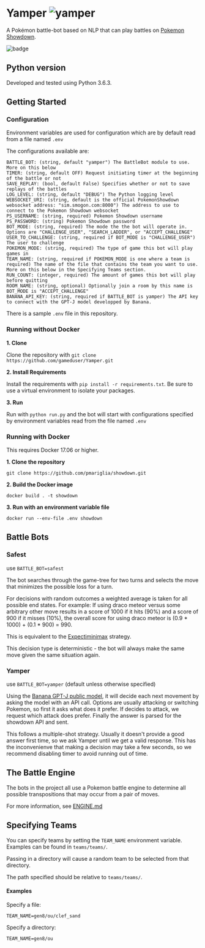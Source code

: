 # Yamper  ![yamper](https://play.pokemonshowdown.com/sprites/xyani/yamper.gif)
A Pokémon battle-bot based on NLP that can play battles on [Pokemon Showdown](https://pokemonshowdown.com/).

![badge](https://github.com/pmariglia/showdown/actions/workflows/pythonapp.yml/badge.svg)

## Python version
Developed and tested using Python 3.6.3.

## Getting Started

### Configuration
Environment variables are used for configuration which are by default read from a file named `.env`

The configurations available are:
```
BATTLE_BOT: (string, default "yamper") The BattleBot module to use. More on this below
TIMER: (string, default OFF) Request initiating timer at the beginning of the battle or not
SAVE_REPLAY: (bool, default False) Specifies whether or not to save replays of the battles
LOG_LEVEL: (string, default "DEBUG") The Python logging level 
WEBSOCKET_URI: (string, default is the official PokemonShowdown websocket address: "sim.smogon.com:8000") The address to use to connect to the Pokemon Showdown websocket 
PS_USERNAME: (string, required) Pokemon Showdown username
PS_PASSWORD: (string) Pokemon Showdown password 
BOT_MODE: (string, required) The mode the the bot will operate in. Options are "CHALLENGE_USER", "SEARCH_LADDER", or "ACCEPT_CHALLENGE"
USER_TO_CHALLENGE: (string, required if BOT_MODE is "CHALLENGE_USER") The user to challenge
POKEMON_MODE: (string, required) The type of game this bot will play games in
TEAM_NAME: (string, required if POKEMON_MODE is one where a team is required) The name of the file that contains the team you want to use. More on this below in the Specifying Teams section.
RUN_COUNT: (integer, required) The amount of games this bot will play before quitting
ROOM_NAME: (string, optional) Optionally join a room by this name is BOT_MODE is "ACCEPT_CHALLENGE"
BANANA_API_KEY: (string, required if BATTLE_BOT is yamper) The API key to connect with the GPT-J model developped by Banana.
```

There is a sample `.env` file in this repository.

### Running without Docker

**1. Clone**

Clone the repository with `git clone https://github.com/gameduser/Yamper.git`

**2. Install Requirements**

Install the requirements with `pip install -r requirements.txt`.
Be sure to use a virtual environment to isolate your packages.

**3. Run**

Run with `python run.py` and the bot will start with configurations
specified by environment variables read from the file named `.env`

### Running with Docker
This requires Docker 17.06 or higher.

**1. Clone the repository**

`git clone https://github.com/pmariglia/showdown.git`

**2. Build the Docker image**

`docker build . -t showdown`

**3. Run with an environment variable file**

`docker run --env-file .env showdown`

## Battle Bots

### Safest
use `BATTLE_BOT=safest`

The bot searches through the game-tree for two turns and selects the move that minimizes the possible loss for a turn.

For decisions with random outcomes a weighted average is taken for all possible end states.
For example: If using draco meteor versus some arbitrary other move results in a score of 1000 if it hits (90%) and a score of 900 if it misses (10%), the overall score for using
draco meteor is (0.9 * 1000) + (0.1 * 900) = 990.

This is equivalent to the [Expectiminimax](https://en.wikipedia.org/wiki/Expectiminimax) strategy.

This decision type is deterministic - the bot will always make the same move given the same situation again.

### Yamper
use `BATTLE_BOT=yamper` (default unless otherwise specified)

Using the [Banana GPT-J public model](https://www.banana.dev/pretrained-models/python3/gptj), it will decide each next movement by asking the model with an API call. Options are usually attacking or switching Pokemon, so first it asks what does it prefer. If decides to attack, we request which attack does prefer. Finally the answer is parsed for the showdown API and sent.

This follows a multiple-shot strategy. Usually it doesn't provide a good answer first time, so we ask Yamper until we get a valid response. This has the inconvenienve that making a decision may take a few seconds, so we recommend disabling timer to avoid running out of time.

## The Battle Engine
The bots in the project all use a Pokemon battle engine to determine all possible transpositions that may occur from a pair of moves.

For more information, see [ENGINE.md](https://github.com/pmariglia/showdown/blob/master/ENGINE.md) 

## Specifying Teams
You can specify teams by setting the `TEAM_NAME` environment variable.
Examples can be found in `teams/teams/`.

Passing in a directory will cause a random team to be selected from that directory.

The path specified should be relative to `teams/teams/`.

#### Examples

Specify a file:
```
TEAM_NAME=gen8/ou/clef_sand
```

Specify a directory:
```
TEAM_NAME=gen8/ou
```
